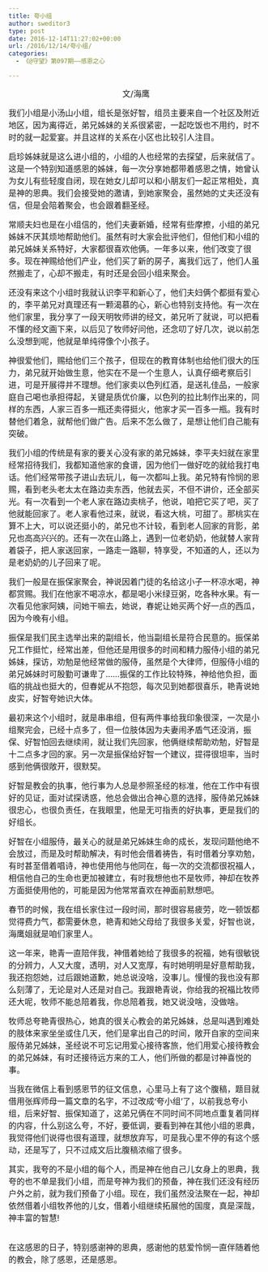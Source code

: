 ```yaml
---
title: 夸小组
author: sweditor3
type: post
date: 2016-12-14T11:27:02+00:00
url: /2016/12/14/夸小组/
categories:
  - 《@守望》第097期——感恩之心

---
```

<p style="text-align: center;">
  <span style="font-size: 12pt;">文/海鹰</span>
</p>

<span style="font-size: 12pt;">我们小组是小汤山小组，组长是张好智，组员主要来自一个社区及附近地区，因为离得近，弟兄姊妹的关系很紧密，一起吃饭也不用约，时不时的就一起爱宴。并且这样的关系在小区也比较引人注目。</span>

<span style="font-size: 12pt;">启珍姊妹就是这么进小组的，小组的人也经常的去探望，后来就信了。这是一个特别知道感恩的姊妹，每一次分享她都带着感恩之情，她曾认为女儿有些轻度自闭，现在她女儿却可以和小朋友们一起正常相处，真是神的恩典。我们会接受她的邀请，到她家聚会，虽然她的丈夫还没有信，但是会陪着聚会，也会跟着翻圣经。</span>

<span style="font-size: 12pt;">常顺夫妇也是在小组信的，他们夫妻新婚，经常有些摩擦，小组的弟兄姊妹不厌其烦地帮助他们。虽然有时大家会批评他们，但他们和小组的弟兄姊妹关系特好，大家都很喜欢他俩。一年多以来，他们改变了很多。现在神赐给他们产业，他们买了新的房子，离我们远了，他们人虽然搬走了，心却不搬走，有时还是会回小组来聚会。</span>

<span style="font-size: 12pt;">还没有来这个小组时我就认识李平和新心了，他们夫妇俩个都挺有爱心的，李平弟兄对真理还有一颗渴慕的心，新心也特别支持他。有一次在他们家里，我分享了一段天明牧师讲的经文，弟兄听了就说，可以把看不懂的经文画下来，以后见了牧师好问他，还念叨了好几次，说以前怎么没想到呢，他就是单纯得像个小孩子。</span>

<span style="font-size: 12pt;">神很爱他们，赐给他们三个孩子，但现在的教育体制也给他们很大的压力，弟兄就开始做生意，他实在不是一个生意人，认真仔细考察后引进，可是开展得并不理想。他们家卖以色列红酒，是送礼佳品，一般家庭自己喝也承担得起，关键是质优价廉，以色列的拉比制作出来的，同样的东西，人家三百多一瓶还卖得挺火，他家才买一百多一瓶。我有时替他们着急，就帮他们做广告。后来不怎么做了，是想让他们自己能有突破。</span>

<span style="font-size: 12pt;">我们小组的传统是有家的要关心没有家的弟兄姊妹，李平夫妇就在家里经常招待我们，我都知道他家的食谱，因为他们一做好吃的就给我打电话。他们经常带孩子进山去玩儿，每一次都叫上我。弟兄特有怜悯的恩赐，看到老头老太太在路边卖东西，他就去买，不但不讲价，还全部买光。有一次看到一个老人家在路边卖桃子，他说，咱把它买了吧，买了他就能回家了。老人家看他过来，就说，看这大桃，可甜了。那桃实在算不上大，可以说还挺小的，弟兄也不计较，看到老人回家的背影，弟兄也高高兴兴的。还有一次在山路上，遇到一位老奶奶，他就替人家背着袋子，把人家送回家，一路走一路聊，特享受，不知道的人，还以为是老奶奶的儿子回来了呢。</span>

<span style="font-size: 12pt;">我们一般是在振保家聚会，神说因着门徒的名给这小子一杯凉水喝，神都赏赐。我们在他家不喝凉水，都是喝小米绿豆粥，吃各种水果。有一次看见他家阿姨，问她干嘛去，她说，春妮让她买两个好一点的西瓜，因为今晚有小组。</span>

<span style="font-size: 12pt;">振保是我们民主选举出来的副组长，他当副组长是符合民意的。振保弟兄工作挺忙，经常出差，但他还是用很多的时间和精力服侍小组的弟兄姊妹，探访，劝勉是他经常做的服侍，虽然是个大律师，但服侍小组的弟兄姊妹时可殷勤可谦卑了……振保的工作比较特殊，神给他负担，面临的挑战也挺大的，但春妮从不抱怨，每次见到她都很喜乐，艳青说她皮实，好智夸她识大体。</span>

<span style="font-size: 12pt;">最初来这个小组时，就是串串组，但有两件事给我印象很深，一次是小组聚完会，已经十点多了，但一位肢体因为夫妻闹矛盾气还没消，振保、好智怕回去继续闹，就让我们先回家，他俩继续帮助劝勉，好智是十二点多才回的家。另一次是振保给好智一个建议，提得很坦率，当时感到他俩很敞开，很默契。</span>

<span style="font-size: 12pt;">好智是教会的执事，他行事为人总是参照圣经的标准，他在工作中有很好的见证，面对试探诱惑，他总会做出合神心意的选择，服侍弟兄姊妹很忠心，也很负责任，在我眼里，他是无可指责的好执事，更是我们的好组长。</span>

<span style="font-size: 12pt;">好智在小组服侍，最关心的就是弟兄姊妹生命的成长，发现问题他绝不会放过，而是及时帮助解决，有时他会借着祷告，有时借着分享劝勉，有时甚至借着唱诗，神也使用他与他同在，每一次的交流都很祝福人，相信他自己的生命也更加被建立，有时我想他也不是牧师，神却在牧养方面挺使用他的，可能是因为他常常喜欢在神面前默想吧。</span>

<span style="font-size: 12pt;">春节的时候，我在组长家住过一段时间，那时很容易疲劳，吃一顿饭都觉得费力气，都需要休息，艳青和她父母给了我很多关爱，好智也说，海鹰姐就是咱们家里人。</span>

<span style="font-size: 12pt;">这一年来，艳青一直陪伴我，神借着她给了我很多的祝福，她有很敏锐的分辨力，人又大度，透明，对人又宽厚，有时她明明是好意帮助我，我还抱怨她，过后跟她道歉，她总说没啥，没事儿。慢慢的我也没有那么刻薄了，无论是对人还是对自己。我跟艳青说，你给我的祝福比牧师还大呢，牧师不能总陪着我，你总陪着我，她又说没啥，没做啥。</span>

<span style="font-size: 12pt;">牧师总夸艳青很热心，她真的很关心教会的弟兄姊妹，总是叫遇到难处的肢体来家坐坐或住几天，他们是拿出自己的时间，敞开自家的空间来服侍弟兄姊妹，圣经说不可忘记用爱心接待客旅，他们用爱心接待教会的弟兄姊妹，有时还接待远方来的工人，他们所做的都是讨神喜悦的事。</span>

<span style="font-size: 12pt;">当我在微信上看到感恩节的征文信息，心里马上有了这个腹稿，题目就借用张辉师母一篇文章的名字，不过改成‘夸小组’了，以前我总夸小组，后来好智、振保知道了，这弟兄俩在不同时间不同地点重复着同样的内容，什么别这么夸，不好，要低调，要看到神在其他小组的恩典，我觉得他们说得也很有道理，就想放弃写，可是我心里不停的有这个感动，还是写了，只不过成文后比腹稿浓缩了很多。</span>

<span style="font-size: 12pt;">其实，我夸的不是小组的每个人，而是神在他自己儿女身上的恩典，我夸的也不单是我们小组，而是夸神为我们的预备，神在我们还没有经历户外之前，就为我们预备了小组。现在，我们虽然没法聚在一起，神却依然借着小组牧养他的儿女，借着小组继续拓展他的国度，真是深哉，神丰富的智慧!</span>
  
<span style="font-size: 12pt;"><br /> 在这感恩的日子，特别感谢神的恩典，感谢他的慈爱怜悯一直伴随着他的教会，除了感恩，还是感恩。</span>